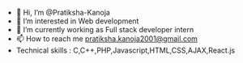 - 👋 Hi, I’m @Pratiksha-Kanoja
- 👀 I’m interested in Web development
- 🌱 I’m currently working as Full stack developer intern
- 📫 How to reach me pratiksha.kanoja2001@gmail.com
- Technical skills : C,C++,PHP,Javascript,HTML,CSS,AJAX,React.js

<!---
Pratiksha-Kanoja/Pratiksha-Kanoja is a ✨ special ✨ repository because its `README.md` (this file) appears on your GitHub profile.
You can click the Preview link to take a look at your changes.
--->
